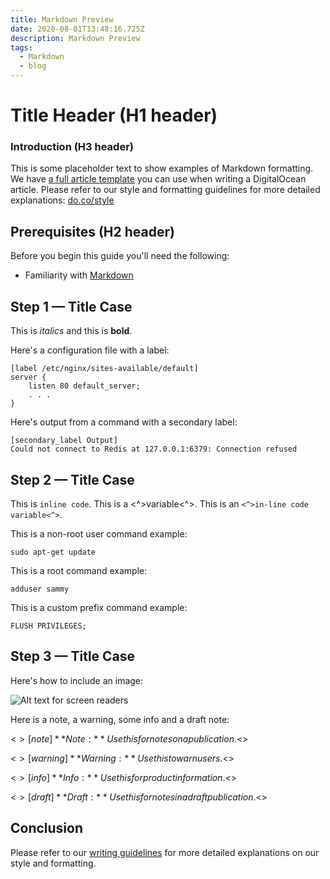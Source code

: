 ```yaml
---
title: Markdown Preview
date: 2020-08-01T13:48:16.725Z
description: Markdown Preview
tags:
  - Markdown
  - blog
---
```

# Title Header (H1 header)

### Introduction (H3 header)

This is some placeholder text to show examples of Markdown formatting. We have [a full article template](https://github.com/do-community/do-article-templates) you can use when writing a DigitalOcean article. Please refer to our style and formatting guidelines for more detailed explanations: [do.co/style](do.co/style)

## Prerequisites (H2 header)

Before you begin this guide you'll need the following:

- Familiarity with [Markdown](https://daringfireball.net/projects/markdown/)

## Step 1 — Title Case

This is _italics_ and this is **bold**.

Here's a configuration file with a label:

```nginx
[label /etc/nginx/sites-available/default]
server {
    listen 80 default_server;
    . . .
}
```

Here's output from a command with a secondary label:

```
[secondary_label Output]
Could not connect to Redis at 127.0.0.1:6379: Connection refused
```

## Step 2 — Title Case

This is `inline code`. This is a <^>variable<^>. This is an `<^>in-line code variable<^>`.

This is a non-root user command example:

```command
sudo apt-get update
```

This is a root command example:

```super_user
adduser sammy
```

This is a custom prefix command example:

```custom_prefix(mysql>)
FLUSH PRIVILEGES;
```

## Step 3 — Title Case

Here's how to include an image:

![Alt text for screen readers](https://assets.digitalocean.com/logos/DO_Logo_horizontal_blue.png)

Here is a note, a warning, some info and a draft note:

<$>[note]
**Note:** Use this for notes on a publication.
<$>

<$>[warning]
**Warning:** Use this to warn users.
<$>

<$>[info]
**Info:** Use this for product information.
<$>

<$>[draft]
**Draft:** Use this for notes in a draft publication.
<$>


## Conclusion

Please refer to our [writing guidelines](http://do.co/style) for more detailed explanations on our style and formatting.
